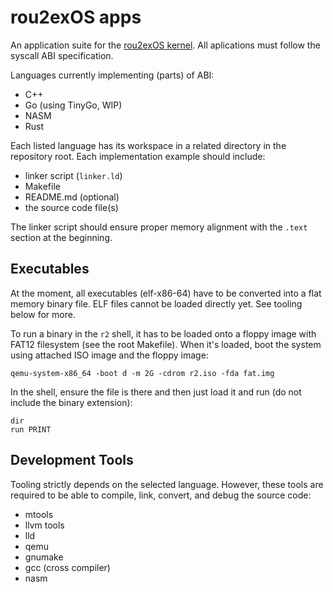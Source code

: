 # rou2exOS apps

An application suite for the [rou2exOS kernel](https://github.com/krustowski/rou2exOS). All aplications must follow the syscall ABI specification. 

Languages currently implementing (parts) of ABI:

+ C++
+ Go (using TinyGo, WIP)
+ NASM 
+ Rust

Each listed language has its workspace in a related directory in the repository root. Each implementation example should include:

+ linker script (`linker.ld`)
+ Makefile
+ README.md (optional)
+ the source code file(s)

The linker script should ensure proper memory alignment with the `.text` section at the beginning.

## Executables

At the moment, all executables (elf-x86-64) have to be converted into a flat memory binary file. ELF files cannot be loaded directly yet. See tooling below for more. 

To run a binary in the `r2` shell, it has to be loaded onto a floppy image with FAT12 filesystem (see the root Makefile). When it's loaded, boot the system using attached ISO image and the floppy image:

```
qemu-system-x86_64 -boot d -m 2G -cdrom r2.iso -fda fat.img
```

In the shell, ensure the file is there and then just load it and run (do not include the binary extension):

```
dir 
run PRINT
```

## Development Tools

Tooling strictly depends on the selected language. However, these tools are required to be able to compile, link, convert, and debug the source code:

+ mtools
+ llvm tools 
+ lld
+ qemu
+ gnumake
+ gcc (cross compiler)
+ nasm 

